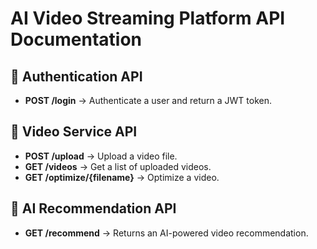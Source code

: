 # AI Video Streaming Platform API Documentation

## 🚀 Authentication API
- **POST /login** → Authenticate a user and return a JWT token.

## 🎥 Video Service API
- **POST /upload** → Upload a video file.
- **GET /videos** → Get a list of uploaded videos.
- **GET /optimize/{filename}** → Optimize a video.

## 🤖 AI Recommendation API
- **GET /recommend** → Returns an AI-powered video recommendation.
